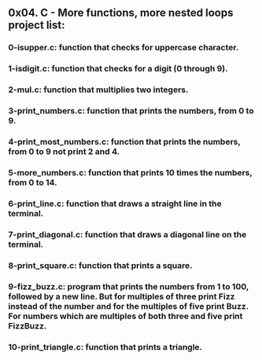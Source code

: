 ## 0x04. C - More functions, more nested loops project list:
### 0-isupper.c: function that checks for uppercase character.
### 1-isdigit.c: function that checks for a digit (0 through 9).
### 2-mul.c: function that multiplies two integers.
### 3-print_numbers.c: function that prints the numbers, from 0 to 9.
### 4-print_most_numbers.c: function that prints the numbers, from 0 to 9 not print 2 and 4.
### 5-more_numbers.c: function that prints 10 times the numbers, from 0 to 14.
### 6-print_line.c: function that draws a straight line in the terminal.
### 7-print_diagonal.c: function that draws a diagonal line on the terminal.
### 8-print_square.c: function that prints a square.
### 9-fizz_buzz.c: program that prints the numbers from 1 to 100, followed by a new line. But for multiples of three print Fizz instead of the number and for the multiples of five print Buzz. For numbers which are multiples of both three and five print FizzBuzz.
### 10-print_triangle.c: function that prints a triangle.
